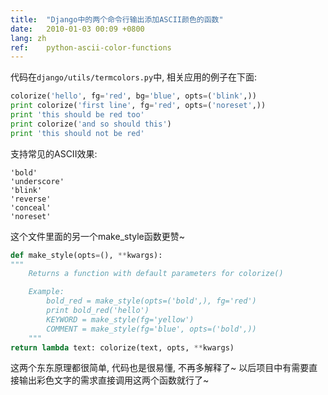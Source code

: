 ```yaml
---
title:  "Django中的两个命令行输出添加ASCII颜色的函数"
date:   2010-01-03 00:09 +0800
lang: zh
ref:    python-ascii-color-functions
---
```


代码在`django/utils/termcolors.py`中, 相关应用的例子在下面:

```python
colorize('hello', fg='red', bg='blue', opts=('blink',))
print colorize('first line', fg='red', opts=('noreset',))
print 'this should be red too'
print colorize('and so should this')
print 'this should not be red'
```

支持常见的ASCII效果:

```
'bold'
'underscore'
'blink'
'reverse'
'conceal'
'noreset'
```

这个文件里面的另一个make_style函数更赞~

```python
def make_style(opts=(), **kwargs):
"""
    Returns a function with default parameters for colorize()

    Example:
        bold_red = make_style(opts=('bold',), fg='red')
        print bold_red('hello')
        KEYWORD = make_style(fg='yellow')
        COMMENT = make_style(fg='blue', opts=('bold',))
    """
return lambda text: colorize(text, opts, **kwargs)
```

这两个东东原理都很简单, 代码也是很易懂, 不再多解释了~ 以后项目中有需要直接输出彩色文字的需求直接调用这两个函数就行了~

